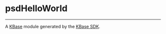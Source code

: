 
# psdHelloWorld
---

A [KBase](https://kbase.us) module generated by the [KBase SDK](https://github.com/kbase/kb_sdk).


